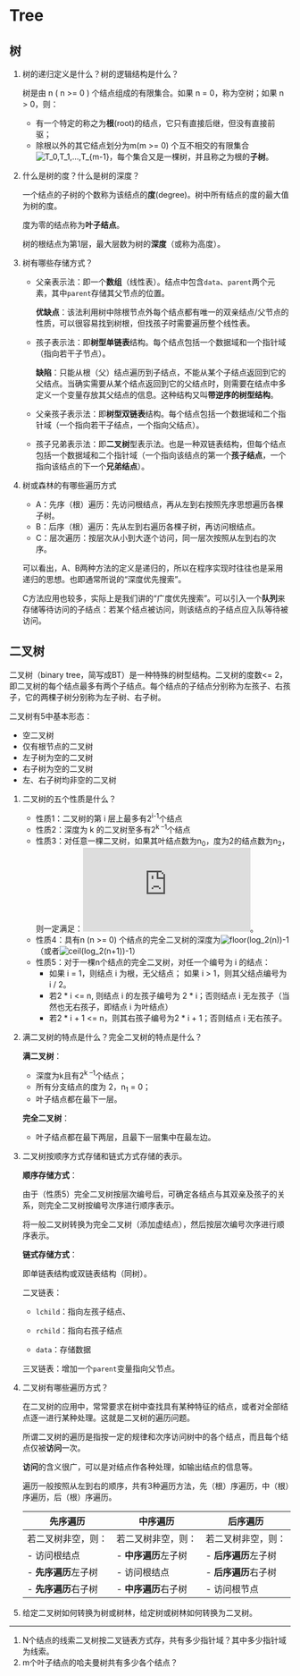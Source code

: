 # Tree

## 树

1. 树的递归定义是什么？树的逻辑结构是什么？

   树是由 n ( n >= 0 ) 个结点组成的有限集合。如果 n = 0，称为空树；如果 n > 0，则：
   - 有一个特定的称之为**根**(root)的结点，它只有直接后继，但没有直接前驱；
   - 除根以外的其它结点划分为m(m >= 0) 个互不相交的有限集合![T_0,T_1,...,T_{m-1}](https://latex.codecogs.com/svg.latex?T_0,T_1,...,T_{m-1})，每个集合又是一棵树，并且称之为根的**子树**。

2. 什么是树的度？什么是树的深度？

   一个结点的子树的个数称为该结点的**度**(degree)。树中所有结点的度的最大值为树的度。

   度为零的结点称为**叶子结点**。

   树的根结点为第1层，最大层数为树的**深度**（或称为高度）。

3. 树有哪些存储方式？

   - 父亲表示法：即一个**数组**（线性表）。结点中包含`data`、`parent`两个元素，其中`parent`存储其父节点的位置。

     **优缺点**：该法利用树中除根节点外每个结点都有唯一的双亲结点/父节点的性质，可以很容易找到树根，但找孩子时需要遍历整个线性表。

   - 孩子表示法：即**树型单链表**结构。每个结点包括一个数据域和一个指针域（指向若干子节点）。

     **缺陷**：只能从根（父）结点遍历到子结点，不能从某个子结点返回到它的父结点。当确实需要从某个结点返回到它的父结点时，则需要在结点中多定义一个变量存放其父结点的信息。这种结构又叫**带逆序的树型结构**。

   - 父亲孩子表示法：即**树型双链表**结构。每个结点包括一个数据域和二个指针域（一个指向若干子结点，一个指向父结点）。

   - 孩子兄弟表示法：即**二叉树**型表示法。也是一种双链表结构，但每个结点包括一个数据域和二个指针域（一个指向该结点的第一个**孩子结点**，一个指向该结点的下一个**兄弟结点**）。

4. 树或森林的有哪些遍历方式

   - A：先序（根）遍历：先访问根结点，再从左到右按照先序思想遍历各棵子树。
   - B：后序（根）遍历：先从左到右遍历各棵子树，再访问根结点。
   - C：层次遍历：按层次从小到大逐个访问，同一层次按照从左到右的次序。

   可以看出，A、B两种方法的定义是递归的，所以在程序实现时往往也是采用递归的思想。也即通常所说的“深度优先搜索”。

   C方法应用也较多，实际上是我们讲的“广度优先搜索”。可以引入一个**队列**来存储等待访问的子结点：若某个结点被访问，则该结点的子结点应入队等待被访问。

## 二叉树

二叉树（binary tree，简写成BT）是一种特殊的树型结构。二叉树的度数<= 2，即二叉树的每个结点最多有两个子结点。每个结点的子结点分别称为左孩子、右孩子，它的两棵子树分别称为左子树、右子树。

二叉树有5中基本形态：

- 空二叉树
- 仅有根节点的二叉树
- 左子树为空的二叉树
- 右子树为空的二叉树
- 左、右子树均非空的二叉树



1. 二叉树的五个性质是什么？
   - 性质1：二叉树的第 i 层上最多有2<sup>i-1</sup>个结点
   - 性质2：深度为 k 的二叉树至多有2<sup>k –1</sup>个结点
   - 性质3：对任意一棵二叉树，如果其叶结点数为n<sub>0</sub>，度为2的结点数为n<sub>2</sub>，则一定满足：![n_0=n_2+1](https://latex.codecogs.com/svg.latex?n_0=n_2+1)。
   - 性质4：具有n (n >= 0) 个结点的完全二叉树的深度为![floor(log_2(n))-1](https://latex.codecogs.com/svg.latex?\\lfloor{log_2(n)}\\rfloor-1)（或者![ceil(log_2(n+1))-1](https://latex.codecogs.com/svg.latex?\\lceil{log_2(n+1)}\\rceil-1)）
   - 性质5：对于一棵n个结点的完全二叉树，对任一个编号为 i 的结点：
     - 如果 i = 1，则结点 i 为根，无父结点；
       如果 i > 1，则其父结点编号为 i / 2。
     - 若2 * i <= n, 则结点 i 的左孩子编号为 2 \* i；否则结点 i 无左孩子（当然也无右孩子，即结点 i 为叶结点）
     - 若2 \* i + 1 <= n，则其右孩子编号为2 \* i + 1；否则结点 i 无右孩子。

2. 满二叉树的特点是什么？完全二叉树的特点是什么？

   **满二叉树**：

   - 深度为k且有2<sup>k –1</sup>个结点；
   - 所有分支结点的度为 2，n<sub>1</sub> = 0；
   - 叶子结点都在最下一层。

   **完全二叉树**：

   - 叶子结点都在最下两层，且最下一层集中在最左边。

3. 二叉树按顺序方式存储和链式方式存储的表示。

   **顺序存储方式**：

   由于（性质5）完全二叉树按层次编号后，可确定各结点与其双亲及孩子的关系，则完全二叉树按编号次序进行顺序表示。

   将一般二叉树转换为完全二叉树（添加虚结点），然后按层次编号次序进行顺序表示。

   **链式存储方式**：

   即单链表结构或双链表结构（同树）。

   二叉链表：

   - `lchild`：指向左孩子结点、

   - `rchild`：指向右孩子结点
   - `data`：存储数据

   三叉链表：增加一个`parent`变量指向父节点。

4. 二叉树有哪些遍历方式？

   在二叉树的应用中，常常要求在树中查找具有某种特征的结点，或者对全部结点逐一进行某种处理。这就是二叉树的遍历问题。

   所谓二叉树的遍历是指按一定的规律和次序访问树中的各个结点，而且每个结点仅被**访问**一次。

   **访问**的含义很广，可以是对结点作各种处理，如输出结点的信息等。

   遍历一般按照从左到右的顺序，共有3种遍历方法，先（根）序遍历，中（根）序遍历，后（根）序遍历。

   | 先序遍历             | 中序遍历           | 后序遍历           |
   | -------------------- | ------------------ | ------------------ |
   | 若二叉树非空，则：   | 若二叉树非空，则： | 若二叉树非空，则： |
   | - 访问根结点         | - **中序遍历**左子树 | - **后序遍历**左子树 |
   | - **先序遍历**左子树 | - 访问根结点         | - **后序遍历**右子树 |
   | - **先序遍历**右子树 | - **中序遍历**右子树 | - 访问根节点         |

5. 给定二叉树如何转换为树或树林，给定树或树林如何转换为二叉树。



---



1. N个结点的线索二叉树按二叉链表方式存，共有多少指针域？其中多少指针域为线索。
2. m个叶子结点的哈夫曼树共有多少各个结点？



